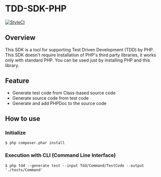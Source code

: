 # TDD-SDK-PHP

[![StyleCI](https://styleci.io/repos/73277248/shield?branch=master)](https://styleci.io/repos/73277248)

## Overview
This SDK is a tool for supporting Test Driven Development (TDD) by PHP.
This SDK doesn't require installation of PHP's third party libraries, it works only with standard PHP.
You can be used just by installing PHP and this library.

## Feature
* Generate test code from Class-based source code
* Generate source code from test code
* Generate and add PHPDoc to the source code

## How to use
### Initialize
```
$ php composer.phar install
```

### Execution with CLI (Command Line Interface)

```
$ php tdd --generate test --input Tdd/Command/TestCode --output './tests/Command'
```
